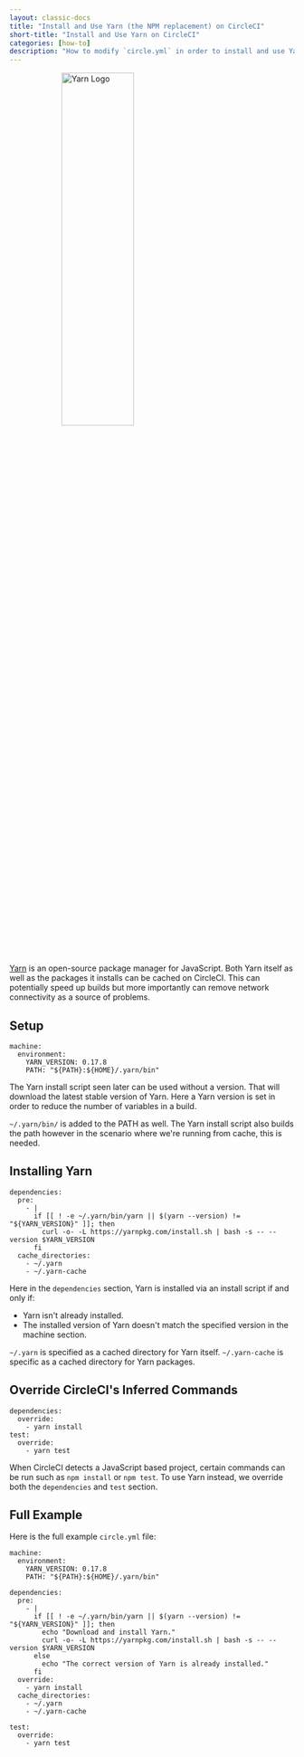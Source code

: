 ```yaml
---
layout: classic-docs
title: "Install and Use Yarn (the NPM replacement) on CircleCI"
short-title: "Install and Use Yarn on CircleCI"
categories: [how-to]
description: "How to modify `circle.yml` in order to install and use Yarn on CircleCI."
---
```


<img src="{{site.baseurl}}/assets/img/logos/yarn-logo.svg" style="display:block;margin:15px auto;width:40%;min-width:320px;" alt="Yarn Logo" />

[Yarn][yarn-site] is an open-source package manager for JavaScript. Both Yarn itself as well as the packages it installs can be cached on CircleCI. This can potentially speed up builds but more importantly can remove network connectivity as a source of problems.

## Setup

```
machine:
  environment:
    YARN_VERSION: 0.17.8
    PATH: "${PATH}:${HOME}/.yarn/bin"
```

The Yarn install script seen later can be used without a version. That will download the latest stable version of Yarn. Here a Yarn version is set in order to reduce the number of variables in a build.

`~/.yarn/bin/` is added to the PATH as well. The Yarn install script also builds the path however in the scenario where we're running from cache, this is needed.

## Installing Yarn

```
dependencies:
  pre:
    - |
      if [[ ! -e ~/.yarn/bin/yarn || $(yarn --version) != "${YARN_VERSION}" ]]; then
        curl -o- -L https://yarnpkg.com/install.sh | bash -s -- --version $YARN_VERSION
      fi
  cache_directories:
    - ~/.yarn
    - ~/.yarn-cache
```

Here in the `dependencies` section, Yarn is installed via an install script if and only if:

* Yarn isn't already installed.
* The installed version of Yarn doesn't match the specified version in the machine section.

`~/.yarn` is specified as a cached directory for Yarn itself. `~/.yarn-cache` is specific as a cached directory for Yarn packages.

## Override CircleCI's Inferred Commands

```
dependencies:
  override:
    - yarn install
test:
  override:
    - yarn test
```

When CircleCI detects a JavaScript based project, certain commands can be run such as `npm install` or `npm test`. To use Yarn instead, we override both the `dependencies` and `test` section.

## Full Example

Here is the full example `circle.yml` file:

```
machine:
  environment:
    YARN_VERSION: 0.17.8
    PATH: "${PATH}:${HOME}/.yarn/bin"

dependencies:
  pre:
    - |
      if [[ ! -e ~/.yarn/bin/yarn || $(yarn --version) != "${YARN_VERSION}" ]]; then
        echo "Download and install Yarn."
        curl -o- -L https://yarnpkg.com/install.sh | bash -s -- --version $YARN_VERSION
      else
        echo "The correct version of Yarn is already installed."
      fi
  override:
    - yarn install
  cache_directories:
    - ~/.yarn
    - ~/.yarn-cache

test:
  override:
    - yarn test
```



[yarn-site]: https://yarnpkg.com/
